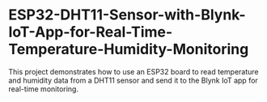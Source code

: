 # ESP32-DHT11-Sensor-with-Blynk-IoT-App-for-Real-Time-Temperature-Humidity-Monitoring
This project demonstrates how to use an ESP32 board to read temperature and humidity data from a DHT11 sensor and send it to the Blynk IoT app for real-time monitoring.
